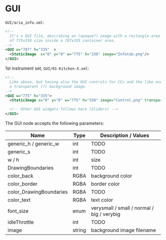 # GUI

`GUI/aria_info.xml`:

```xml
<!--
  It's a GUI file, describing an (opaque?) image with a rectangle area
  of 775x330 size inside a 787x335 container area.
-->
<GUI w="787" h="335"  >
  <StaticImage  x="0" y="0" w="775" h="330" image="Infotab.png"/>
</GUI>
```

1st instrument set, `GUI/01-Kitchen-X.xml`:

```xml
<!--
  Like above, but having also the GUI controls for CCs and the like over
  a transparent (?) background image.
-->
<GUI w="775" h="335">
  <StaticImage x="0" y="0" w="775" h="330" image="Control.png" transparent="1"/>

  <!-- Other GUI widgets follows here (Sliders) -->
</GUI>
```

The GUI node accepts the following parameters:

| Name                    | Type    | Description / Values
| ---                     | ---     | ---
| generic_h / generic_w   | int     | TODO
| generic_s               | int     | TODO
| w / h                   | int     | size
| DrawingBoundaries       | int     | TODO
| color_back              | RGBA    | background color
| color_border            | RGBA    | border color
| color_DrawingBoundaries | RGBA    | TODO
| color_text              | RGBA    | text color
| font_size               | enum    | verysmall / small / normal / big / verybig
| idleThrottle            | int     | TODO
| image                   | string  | background image filename
